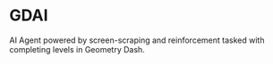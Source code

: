 # GDAI
AI Agent powered by screen-scraping and reinforcement tasked with completing levels in Geometry Dash.

